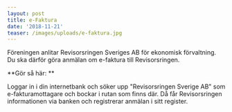 ```yaml
---
layout: post
title: e-Faktura
date: '2018-11-21'
teaser: /images/uploads/e-faktura.jpg
---
```

Föreningen anlitar Revisorsringen Sveriges AB för ekonomisk förvaltning. Du ska därför göra anmälan om e-faktura till Revisorsringen. 

**Gör så här: **

Loggar in i din internetbank och söker upp "Revisorsringen Sverige AB" som e-fakturamottagare och bockar i rutan som finns där. Då får Revisorsringen informationen via banken och registrerar anmälan i sitt register.
